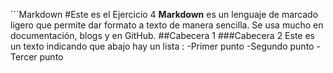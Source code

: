 ´´´Markdown
#Este es el Ejercicio 4
**Markdown** es un lenguaje de marcado ligero que permite dar formato a texto 
de manera sencilla. Se usa mucho en documentación, blogs y en GitHub.
##Cabecera 1
###Cabecera 2 
Este es un texto indicando que abajo hay un lista :
-Primer punto
-Segundo punto
-Tercer punto
